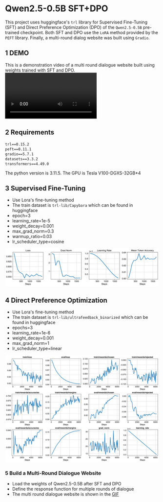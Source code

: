 # Qwen2.5-0.5B SFT+DPO

This project uses huggingface's `trl` library for Supervised Fine-Tuning (SFT) and Direct Preference Optimization (DPO) of the `Qwen2.5-0.5B` pre-trained checkpoint. Both SFT and DPO use the `LoRA` method provided by the `PEFT` library. Finally, a multi-round dialog website was built using `Gradio`.

## 1 DEMO
This is a demonstration video of a multi round dialogue website built using weights trained with SFT and DPO.
<video src="ref/demonstration.mp4"></video>
## 2 Requirements

```
trl==0.15.2
peft==0.11.1
gradio==5.7.1
datasets==3.3.2
transformers==4.49.0
```

The python version is 3.11.5. The GPU is Tesla V100-DGXS-32GB*4

## 3 Supervised Fine-Tuning

- Use Lora's fine-tuning method
- The train dataset is `trl-lib/Capybara` which can be found in huggingface
- epoch=3
- learning_rate=1e-5
- weight_decay=0.001
- max_grad_norm=0.3
- warmup_ratio=0.03
- lr_scheduler_type=cosine

![sft](ref/sft.jpg)

## 4 Direct Preference Optimization

- Use Lora's fine-tuning method
- The train dataset is `trl-lib/ultrafeedback_binarized` which can be found in huggingface
- epochs=3
- learning_rate=1e-6
- weight_decay=0.001
- max_grad_norm=1
- lr_scheduler_type=linear

![dpo](ref/dpo.jpg)

### 5 Build a Multi-Round Dialogue Website

- Load the weights of Qwen2.5-0.5B after SFT and DPO
- Define the response function for multiple rounds of dialogue
- The multi round dialogue website is shown in the [GIF](#1-demo)